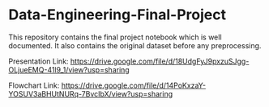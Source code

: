 # Data-Engineering-Final-Project

This repository contains the final project notebook which is well documented. It also contains the original dataset before any preprocessing.

Presentation Link:
<a>https://drive.google.com/file/d/18UdgFyJ9pxzuSJgg-OLjueEMQ-41l9_1/view?usp=sharing</a>

Flowchart Link: 
<a>https://drive.google.com/file/d/14PoKxzaY-YOSUV3aBHUtNURq-7BvcIbX/view?usp=sharing</a>

